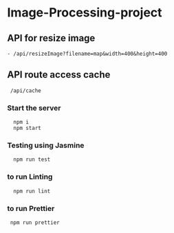 # Image-Processing-project

## API for resize image

```
- /api/resizeImage?filename=map&width=400&height=400
```
## API route access cache

```
 /api/cache
```

### Start the server
```
  npm i
  npm start
```
### Testing using Jasmine

```
  npm run test
```

### to run Linting

```
  npm run lint
```

### to run Prettier

```
 npm run prettier

```
